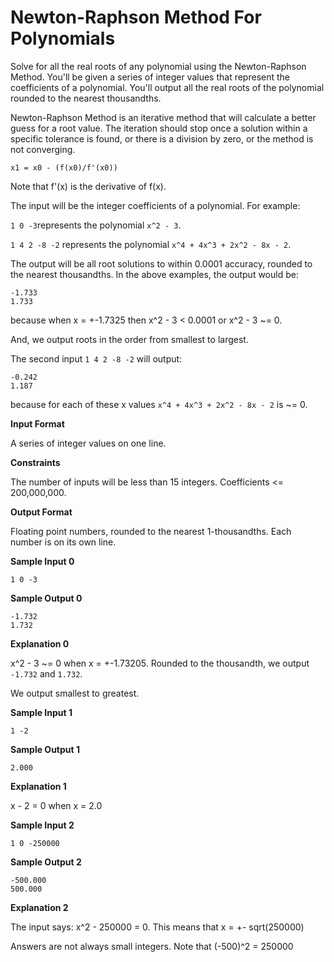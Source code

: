 # Newton-Raphson Method For Polynomials

Solve for all the real roots of any polynomial using the Newton-Raphson Method. You'll be given a series of integer values that represent the coefficients of a polynomial. You'll output all the real roots of the polynomial rounded to the nearest thousandths. 

Newton-Raphson Method is an iterative method that will calculate a better guess for a root value. The iteration should stop once a solution within a specific tolerance is found, or there is a division by zero, or the method is not converging. 

`x1 = x0 - (f(x0)/f'(x0))`

Note that f'(x) is the derivative of f(x).

The input will be the integer coefficients of a polynomial. For example: 

`1 0 -3`represents the polynomial `x^2 - 3`.

`1 4 2 -8 -2` represents the polynomial `x^4 + 4x^3 + 2x^2 - 8x - 2`.

The output will be all root solutions to within 0.0001 accuracy, rounded to the nearest thousandths. In the above examples, the output would be: 

```
-1.733
1.733
```

because when x = +-1.7325 then x^2 - 3 < 0.0001 or x^2 - 3 ~= 0.

And, we output roots in the order from smallest to largest.

The second input `1 4 2 -8 -2` will output:

```
-0.242
1.187
```

because for each of these x values `x^4 + 4x^3 + 2x^2 - 8x - 2` is ~= 0.

**Input Format**

A series of integer values on one line.

**Constraints**

The number of inputs will be less than 15 integers. Coefficients <= 200,000,000.

**Output Format**

Floating point numbers, rounded to the nearest 1-thousandths. Each number is on its own line.

**Sample Input 0**
    
```
1 0 -3
```

**Sample Output 0**

```
-1.732
1.732
```

**Explanation 0**

x^2 - 3 ~= 0 when x = +-1.73205. Rounded to the thousandth, we output `-1.732` and `1.732`.

We output smallest to greatest.

**Sample Input 1**
    
```
1 -2
```

**Sample Output 1**

```
2.000
```

**Explanation 1**

x - 2 = 0 when x = 2.0

**Sample Input 2**
    
```
1 0 -250000
```

**Sample Output 2**

```
-500.000
500.000
```

**Explanation 2**

The input says: x^2 - 250000 = 0. This means that x = +- sqrt(250000)

Answers are not always small integers. Note that (-500)^2 = 250000